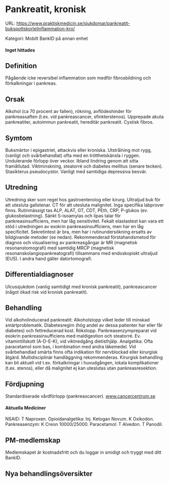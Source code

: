 # Pankreatit, kronisk

URL: https://www.praktiskmedicin.se/sjukdomar/pankreatit-bukspottskortelinflammation-kro/



Kategori: Mobilt BankID på annan enhet

#### Inget hittades

## Definition

Pågående icke reversibel inflammation som medför fibrosbildning och förkalkningar i pankreas.

## Orsak

Alkohol (ca 70 procent av fallen), rökning, avflödeshinder för pankreassaften (t.ex. vid pankreascancer, sfinkterstenos). Upprepade akuta pankreatiter, autoimmun pankreatit, hereditär pankreatit. Cystisk fibros.

## Symtom

Buksmärtor i epigastriet, attackvis eller kroniska. Utstrålning mot rygg, (vanligt och svårbehandlat) ofta med en trötthetskänsla i ryggen. Undulerande förlopp över veckor. Ibland lindring genom att sitta framåtlutad. Viktminskning, steatorré och diabetes mellitus (senare tecken). Stasikterus pseudocystor. Vanligt med samtidiga depressiva besvär.

## Utredning

Utredning sker som regel hos gastroenterolog eller kirurg. Ultraljud buk för att utesluta gallstenar. CT för att utesluta malignitet. Inga specifika labprover finns. Rutinmässigt tas ALP, ALAT, GT, CDT, PEth, CRP, P-glukos (ev. glukosbelastning). Sänkt S-isoamylas och lipas talar för pankreasinsufficiens, men har låg sensitivitet. Fekalt elastastest kan vara ett stöd i utredningen av exokrin pankreasinsufficiens, men har en låg specificitet. Sekretintest är bra, men har i rutinundersökning ersatts av bildgivande metoder (se nedan). Rekommenderad förstahandsmetod för diagnos och visualisering av pankreasgångar är MR (magnetisk resonanstomografi) med samtidig MRCP (magnetisk resonanskolangiopankreatografi) tillsammans med endoskopiskt ultraljud (EUS). I andra hand gäller datortomografi.

## Differentialdiagnoser

Ulcussjukdom (vanlig samtidigt med kronisk pankreatit), pankreascancer (något ökad risk vid kronisk pankreatit).

## Behandling

Vid alkoholinducerad pankreatit: Alkoholstopp vilket leder till minskad smärtproblematik. Diabetesregim (hög andel av dessa patienter har eller får diabetes) och fettreducerad kost. Rökstopp. Pankreasenzympreparat vid exokrin pankreasinsufficiens med maldigestion och steatorré. Ev. vitamintillskott (A-D-E-K), vid viktnedgång dietisthjälp. Analgetika: Ofta paracetamol som bas, i kombination med andra läkemedel. Vid svårbehandlad smärta finns ofta indikation för nervblockad eller kirurgisk åtgärd. Multidisciplinär handläggning rekommenderas.
Kirurgisk behandling kan bli aktuell vid t.ex. förkalkningar i huvudgången, lokala komplikationer (t.ex. stenos), eller då malignitet ej kan uteslutas utan pankreasresektion.

## Fördjupning

Standardiserade vårdförlopp (pankreascancer). www.cancercentrum.se

#### Aktuella Mediciner

NSAID: T Naproxen.
Opioidanalgetika: Inj. Ketogan Novum. K Oxikodon.
Pankreasenzym: K Creon 10000/25000.
Paracetamol: T Alvedon. T Panodil.

## PM-medlemskap

Medlemskapet är kostnadsfritt och du loggar in smidigt och tryggt med ditt BankID.

## Nya behandlingsöversikter

